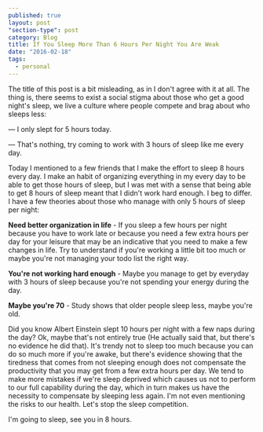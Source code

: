 ```yaml
---
published: true
layout: post
"section-type": post
category: Blog
title: If You Sleep More Than 6 Hours Per Night You Are Weak
date: "2016-02-18"
tags: 
  - personal
---
```



The title of this  post is a bit misleading, as in I don't agree with it at all. The thing is, there seems to exist a social stigma about those who get a good night's sleep, we live a culture where people compete and brag about who sleeps less: 

— I only slept for 5 hours today.

— That's nothing, try coming to work with 3 hours of sleep like me every day.

Today I mentioned to a few friends that I make the effort to sleep 8 hours every day. I make an habit of organizing everything in my every day to be able to get those hours of sleep, but I was met with a sense that being able to get 8 hours of sleep meant that I didn't work hard enough. I beg to differ.
I have a few theories about those who manage with only 5 hours of sleep per night:

**Need better organization in life** - If you sleep a few hours per night because you have to work late or because you need a few extra hours per day for your leisure that may be an indicative that you need to make a few changes in life. Try to understand if you're working a little bit too much or maybe you're not managing your todo list the right way.

**You're not working hard enough** - Maybe you manage to get by everyday with 3 hours of sleep because you're not spending your energy during the day.

**Maybe you're 70** - Study shows that older people sleep less, maybe you're old.

Did you know Albert Einstein slept 10 hours per night with a few naps during the day? Ok, maybe that's not entirely true (He actually said that, but there's no evidence he did that). 
It's trendy not to sleep too much because you can do so much more if you're awake, but there's evidence showing that the tiredness that comes from not sleeping enough does not compensate the productivity that you may get from a few extra hours per day. We tend to make more mistakes if we're sleep deprived which causes us not to perform to our full capability during the day, which in turn makes us have the necessity to compensate by sleeping less again.
I'm not even mentioning the risks to our health.
Let's stop the sleep competition. 

I'm going to sleep, see you in 8 hours.
